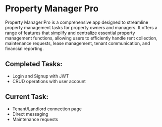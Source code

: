 # Property Manager Pro
Property Manager Pro is a comprehensive app designed to streamline property management tasks for property owners and managers. It offers a range of features that simplify and centralize essential property management functions, allowing users to efficiently handle rent collection, maintenance requests, lease management, tenant communication, and financial reporting.

## Completed Tasks:
- Login and Signup with JWT
- CRUD operations with user account

## Current Task:
- Tenant/Landlord connection page
- Direct messaging
- Maintenance requests
